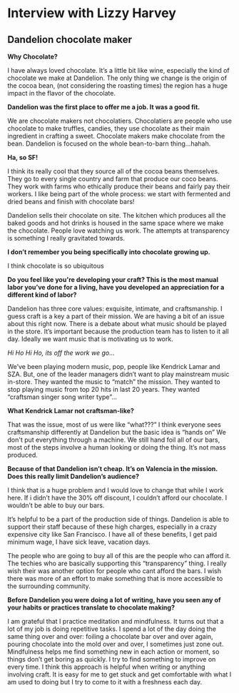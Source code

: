 # Interview with Lizzy Harvey
## Dandelion chocolate maker


**Why Chocolate?**

I have always loved chocolate. It’s a little bit like wine, especially the kind of chocolate we make at Dandelion. The only thing we change is the origin of the cocoa bean, (not considering the roasting times) the region has a huge impact in the flavor of the chocolate.


**Dandelion was the first place to offer me a job. It was a good fit.**

We are chocolate makers not chocolatiers. Chocolatiers are people who use chocolate to make truffles, candies, they use chocolate as their main ingredient in crafting a sweet. Chocolate makers make chocolate from the bean. Dandelion is focused on the whole bean-to-barn thing…hahah.

**Ha, so SF!**

I think its really cool that they source all of the cocoa beans themselves. They go to every single country and farm that produce our coco beans. They work with farms who ethically produce their beans and fairly pay their workers. I like being part of the whole process: we start with fermented and dried beans and finish with chocolate bars!

Dandelion sells their chocolate on site. The kitchen which produces all the baked goods and hot drinks is housed in the same space where we make the chocolate. People love watching us work. The attempts at transparency is something I really gravitated towards.

**I don’t remember you being specifically into chocolate growing up.**

I think chocolate is so ubiquitous

**Do you feel like you're developing your craft? This is the most manual labor you’ve done for a living, have you developed an appreciation for a different kind of labor?**

Dandelion has three core values: exquisite, intimate, and craftsmanship. I guess craft is a key a part of their mission. We are having a bit of an issue about this right now. There is a debate about what music should be played in the store. It’s important because the production team has to listen to it all day. Ideally we want music that is motivating us to work.

*Hi Ho Hi Ho, its off the work we go…*

We’ve been playing modern music, pop, people like Kendrick Lamar and SZA. But, one of the leader managers didn’t want to play mainstream music in-store. They wanted the music to “match” the mission. They wanted to stop playing music from top 20 hits in last 20 years. They wanted “craftsman singer song writer type”…

**What Kendrick Lamar not craftsman-like?**

That was the issue, most of us were like “what???” I think everyone sees craftsmanship differently at Dandelion but the basic idea is “hands on” We don't put everything through a machine. We still hand foil all of our bars, most of the steps involve a human looking or doing the thing. It’s not mass produced.

**Because of that Dandelion isn’t cheap. It’s on Valencia in the mission. Does this really limit Dandelion’s audience?**

I think that is a huge problem and I would love to change that while I work here. If i didn’t have the 30% off discount, I couldn’t afford our chocolate. I wouldn’t be able to buy our bars.

It’s helpful to be a part of the production side of things. Dandelion is able to support their staff because of these high charges, especially in a crazy expensive city like San Francisco. I have all of these benefits, I get paid minimum wage, I have sick leave, vacation days.

The people who are going to buy all of this are the people who can afford it. The techies who are basically supporting this “transparency” thing. I really wish their was another option for people who cant afford the bars. I wish there was more of an effort to make something that is more accessible to the surrounding community.

**Before Dandelion you were doing a lot of writing, have you seen any of your habits or practices translate to chocolate making?**

I am grateful that I practice meditation and mindfulness. It turns out that a lot of my job is doing repetitive tasks. I spend a lot of the day doing the same thing over and over: foiling a chocolate bar over and over again, pouring chocolate into the mold over and over, I sometimes just zone out. Mindfulness helps me find something new in each action or moment, so things don’t get boring as quickly. I try to find something to improve on every time. I think this approach is helpful when writing or anything involving craft. It is easy for me to get stuck  and get comfortable with what I am used to doing but I try to come to it with a freshness each day.
